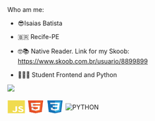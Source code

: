 ## 
Who am me:

- 😎Isaias Batista 
- 🇧🇷 Recife-PE
- 🤓📚 Native Reader. Link for my Skoob: https://www.skoob.com.br/usuario/8899899


- 🧑🏻‍💻 Student Frontend and Python 



 <div>
  
   <img height="180em" src="https://github-readme-stats.vercel.app/api/top-langs/?username=isaiasbatista1&layout=compact&langs_count=6&theme=tokyonight"/>

</div>
<div style="display: inline_block"><br>
  <img align="center" alt="Js" height="30" width="40" src="https://raw.githubusercontent.com/devicons/devicon/master/icons/javascript/javascript-plain.svg">
  <img align="center" alt="HTML" height="30" width="40" src="https://raw.githubusercontent.com/devicons/devicon/master/icons/html5/html5-original.svg">
  <img align="center" alt="CSS" height="30" width="40" src="https://raw.githubusercontent.com/devicons/devicon/master/icons/css3/css3-original.svg">
  <img align="center" alt="PYTHON" height="30" width="40" src="https://cdn.jsdelivr.net/gh/devicons/devicon/icons/python/python-original.svg" />
</div>
 <br>
</div>

